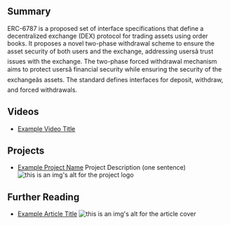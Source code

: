 ## Summary

ERC-6787 is a proposed set of interface specifications that define a decentralized exchange (DEX) protocol for trading assets using order books. It proposes a novel two-phase withdrawal scheme to ensure the asset security of both users and the exchange, addressing usersâ trust issues with the exchange. The two-phase forced withdrawal mechanism aims to protect usersâ financial security while ensuring the security of the exchangeâs assets. The standard defines interfaces for deposit, withdraw, and forced withdrawals.

## Videos

- [Example Video Title](https://www.youtube.com/watch?v=TDGq4aeevgY)

## Projects

- [Example Project Name](https://xxxx.xxx/xxxxx) Project Description (one sentence) ![this is an img's alt for the project logo](https://xxxx.xxx/project-logo.xxx)

## Further Reading

- [Example Article Title](https://xxxx.xxx/xxxxx) ![this is an img's alt for the article cover](https://xxxx.xxx/article-cover.xxx)
